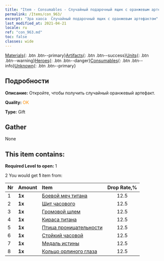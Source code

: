 ```yaml
---
title: "Item - Consumables - Случайный подарочный ящик с оранжевым артефактом"
permalink: /Items/con_963/
excerpt: "Эра хаоса  Случайный подарочный ящик с оранжевым артефактом"
last_modified_at: 2021-04-21
locale: ru
ref: "con_963.md"
toc: false
classes: wide
---
```

 [Materials](/ru/Items/){: .btn .btn--primary}[Artifacts](/ru/Items/Artifacts/){: .btn .btn--success}[Units](/ru/Items/Units/){: .btn .btn--warning}[Heroes](/ru/Items/Heroes/){: .btn .btn--danger}[Consumables](/ru/Items/Consumables/){: .btn .btn--info}[Unknown](/ru/Items/Unknown/){: .btn .btn--primary}

## Подробности
 **Описание:** Откройте, чтобы получить случайный оранжевый артефакт.

 **Quality:** <span style="color: #FF8C00">OK</span>

 **Type:** Gift

## Gather

  None

## This item contains:

 **Required Level to open:** 1

 2 You would get **1** item  from:

  | Nr | Amount |     Item    | Drop Rate,% |
  |:---|:-------|:------------|:---------:|
  | 1 |  **1x** | [Боевой меч титана](/ru/Items/art_156/) | 12.5 | 
  | 2 |  **1x** | [Щит часового](/ru/Items/art_157/) | 12.5 | 
  | 3 |  **1x** | [Громовой шлем](/ru/Items/art_158/) | 12.5 | 
  | 4 |  **1x** | [Кираса титана](/ru/Items/art_159/) | 12.5 | 
  | 5 |  **1x** | [Птица проницательности](/ru/Items/art_132/) | 12.5 | 
  | 6 |  **1x** | [Стойкий часовой](/ru/Items/art_133/) | 12.5 | 
  | 7 |  **1x** | [Медаль истины](/ru/Items/art_134/) | 12.5 | 
  | 8 |  **1x** | [Кольцо орлиного глаза](/ru/Items/art_135/) | 12.5 | 
